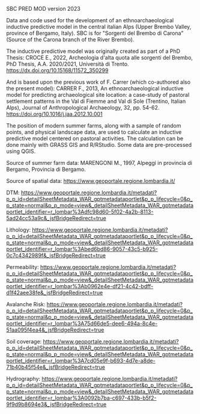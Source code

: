SBC PRED MOD 
version 2023

Data and code used for the development of an ethnoarchaeological inductive predictive model in the central italian Alps (Upper Brembo Valley, province of Bergamo, Italy).
SBC is for "Sorgenti del Brembo di Carona" (Source of the Carona branch of the River Brembo).

The inductive predictive model was originally created as part of a PhD Thesis:
CROCE E., 2022, Archeologia d'alta quota alle sorgenti del Brembo, PhD Thesis, A.A. 2020/2021, Università di Trento.
https://dx.doi.org/10.15168/11572_350299

And is based upon the previous work of F. Carrer (which co-authored also the present model):
CARRER F., 2013, An ethnoarchaeological inductive model for predicting archaeological site location: a case-study of pastoral settlement patterns in the Val di Fiemme and Val di Sole (Trentino, Italian Alps), Journal of Anthropological Archaeology, 32, pp. 54-62.
https://doi.org/10.1016/j.jaa.2012.10.001

The position of modern summer farms, along with a sample of random points, and physical landscape data, are used to calculate an inductive predictive model centered on pastoral activities. 
The calculation can be done mainly with GRASS GIS and R/RStudio. Some data are pre-processed using QGIS.

Source of summer farm data: 
MARENGONI M., 1997, Alpeggi in provincia di Bergamo, Provincia di Bergamo.

Source of spatial data: https://www.geoportale.regione.lombardia.it/

DTM: 
https://www.geoportale.regione.lombardia.it/metadati?p_p_id=detailSheetMetadata_WAR_gptmetadataportlet&p_p_lifecycle=0&p_p_state=normal&p_p_mode=view&_detailSheetMetadata_WAR_gptmetadataportlet_identifier=r_lombar%3Adfc98d60-5f02-4a2b-8113-5ad24cc53a9c&_jsfBridgeRedirect=true

Lithology: 
https://www.geoportale.regione.lombardia.it/metadati?p_p_id=detailSheetMetadata_WAR_gptmetadataportlet&p_p_lifecycle=0&p_p_state=normal&p_p_mode=view&_detailSheetMetadata_WAR_gptmetadataportlet_identifier=r_lombar%3Abed6bd86-9057-43c5-b925-0c7c4342989f&_jsfBridgeRedirect=true

Permeability:
https://www.geoportale.regione.lombardia.it/metadati?p_p_id=detailSheetMetadata_WAR_gptmetadataportlet&p_p_lifecycle=0&p_p_state=normal&p_p_mode=view&_detailSheetMetadata_WAR_gptmetadataportlet_identifier=r_lombar%3Ab0962e4e-df21-4c42-bdff-d1f42aee38fe&_jsfBridgeRedirect=true

Avalanche Risk:
https://www.geoportale.regione.lombardia.it/metadati?p_p_id=detailSheetMetadata_WAR_gptmetadataportlet&p_p_lifecycle=0&p_p_state=normal&p_p_mode=view&_detailSheetMetadata_WAR_gptmetadataportlet_identifier=r_lombar%3A75d66de5-dee6-494a-8c4e-51aa095f4ea4&_jsfBridgeRedirect=true

Soil coverage:
https://www.geoportale.regione.lombardia.it/metadati?p_p_id=detailSheetMetadata_WAR_gptmetadataportlet&p_p_lifecycle=0&p_p_state=normal&p_p_mode=view&_detailSheetMetadata_WAR_gptmetadataportlet_identifier=r_lombar%3A7cd05e9f-b693-4d7e-a8de-71b40b45f54e&_jsfBridgeRedirect=true

Hydrography:
https://www.geoportale.regione.lombardia.it/metadati?p_p_id=detailSheetMetadata_WAR_gptmetadataportlet&p_p_lifecycle=0&p_p_state=normal&p_p_mode=view&_detailSheetMetadata_WAR_gptmetadataportlet_identifier=r_lombar%3A0092b7ba-c697-433b-b5f2-9f9d9b8694e3&_jsfBridgeRedirect=true
